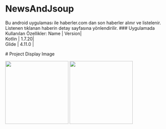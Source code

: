 # NewsAndJsoup
<p> Bu android uygulaması ile haberler.com dan son haberler alınır ve listelenir. Listenen tıklanan haberin detay sayfasına yönlendirilir.
### Uygulamada Kullanılan Özellikler:
Name | Version|
  <br> Kotlin | 1.7.20| </br> 
  Glide  | 4.11.0 |</p> 
# Project Display Image <p> 
  <a href="https://github.com/oykuyildirim/NewsAndJsoup/assets/37236494/45072686-a15c-4306-abf0-57a8a74b939d" target="_blank">
    <img src="https://github.com/oykuyildirim/NewsAndJsoup/assets/37236494/45072686-a15c-4306-abf0-57a8a74b939d" width="200" style="max-width:100%;"></a>
   <a href="https://github.com/oykuyildirim/NewsAndJsoup/assets/37236494/9838ecb7-6573-4942-8d16-02f758945c1f" target="_blank">
    <img src="https://github.com/oykuyildirim/NewsAndJsoup/assets/37236494/9838ecb7-6573-4942-8d16-02f758945c1f" width="200" style="max-width:100%;"></a>
